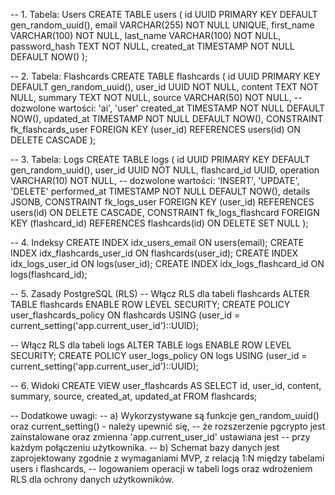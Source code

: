 -- 1. Tabela: Users
CREATE TABLE users (
    id UUID PRIMARY KEY DEFAULT gen_random_uuid(),
    email VARCHAR(255) NOT NULL UNIQUE,
    first_name VARCHAR(100) NOT NULL,
    last_name VARCHAR(100) NOT NULL,
    password_hash TEXT NOT NULL,
    created_at TIMESTAMP NOT NULL DEFAULT NOW()
);

-- 2. Tabela: Flashcards
CREATE TABLE flashcards (
    id UUID PRIMARY KEY DEFAULT gen_random_uuid(),
    user_id UUID NOT NULL,
    content TEXT NOT NULL,
    summary TEXT NOT NULL,
    source VARCHAR(50) NOT NULL, -- dozwolone wartości: 'ai', 'user'
    created_at TIMESTAMP NOT NULL DEFAULT NOW(),
    updated_at TIMESTAMP NOT NULL DEFAULT NOW(),
    CONSTRAINT fk_flashcards_user
      FOREIGN KEY (user_id)
      REFERENCES users(id)
      ON DELETE CASCADE
);

-- 3. Tabela: Logs
CREATE TABLE logs (
    id UUID PRIMARY KEY DEFAULT gen_random_uuid(),
    user_id UUID NOT NULL,
    flashcard_id UUID,
    operation VARCHAR(10) NOT NULL, -- dozwolone wartości: 'INSERT', 'UPDATE', 'DELETE'
    performed_at TIMESTAMP NOT NULL DEFAULT NOW(),
    details JSONB,
    CONSTRAINT fk_logs_user
      FOREIGN KEY (user_id)
      REFERENCES users(id)
      ON DELETE CASCADE,
    CONSTRAINT fk_logs_flashcard
      FOREIGN KEY (flashcard_id)
      REFERENCES flashcards(id)
      ON DELETE SET NULL
);

-- 4. Indeksy
CREATE INDEX idx_users_email ON users(email);
CREATE INDEX idx_flashcards_user_id ON flashcards(user_id);
CREATE INDEX idx_logs_user_id ON logs(user_id);
CREATE INDEX idx_logs_flashcard_id ON logs(flashcard_id);

-- 5. Zasady PostgreSQL (RLS)
-- Włącz RLS dla tabeli flashcards
ALTER TABLE flashcards ENABLE ROW LEVEL SECURITY;
CREATE POLICY user_flashcards_policy ON flashcards
    USING (user_id = current_setting('app.current_user_id')::UUID);

-- Włącz RLS dla tabeli logs
ALTER TABLE logs ENABLE ROW LEVEL SECURITY;
CREATE POLICY user_logs_policy ON logs
    USING (user_id = current_setting('app.current_user_id')::UUID);

-- 6. Widoki
CREATE VIEW user_flashcards AS
    SELECT id, user_id, content, summary, source, created_at, updated_at
    FROM flashcards;

-- Dodatkowe uwagi:
-- a) Wykorzystywane są funkcje gen_random_uuid() oraz current_setting() - należy upewnić się, 
--    że rozszerzenie pgcrypto jest zainstalowane oraz zmienna 'app.current_user_id' ustawiana jest 
--    przy każdym połączeniu użytkownika.
-- b) Schemat bazy danych jest zaprojektowany zgodnie z wymaganiami MVP, z relacją 1:N między tabelami users i flashcards,
--    logowaniem operacji w tabeli logs oraz wdrożeniem RLS dla ochrony danych użytkowników.